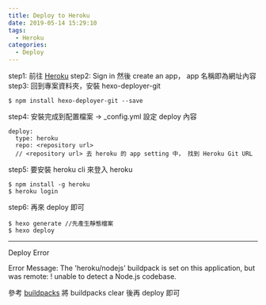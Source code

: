 ```yaml
---
title: Deploy to Heroku
date: 2019-05-14 15:29:10
tags:
  - Heroku
categories:
  - Deploy
---
```


step1: 前往 [Heroku](https://dashboard.heroku.com/)
step2: Sign in 然後 create an app， app 名稱即為網址內容
step3: 回到專案資料夾，安裝 hexo-deployer-git


    $ npm install hexo-deployer-git --save


step4: 安裝完成到配置檔案 → \_config.yml 設定 deploy 內容


    deploy:
      type: heroku
      repo: <repository url>
      // <repository url> 去 heroku 的 app setting 中， 找到 Heroku Git URL


step5: 要安裝 heroku cli 來登入 heroku


    $ npm install -g heroku
    $ heroku login


step6: 再來 deploy 即可


    $ hexo generate //先產生靜態檔案
    $ hexo deploy


---

Deploy Error

Error Message:
The 'heroku/nodejs' buildpack is set on this application, but was remote: ! unable to detect a Node.js codebase.

參考 [buildpacks](https://devcenter.heroku.com/articles/buildpacks#detection-failure)
將 buildpacks clear 後再 deploy 即可
